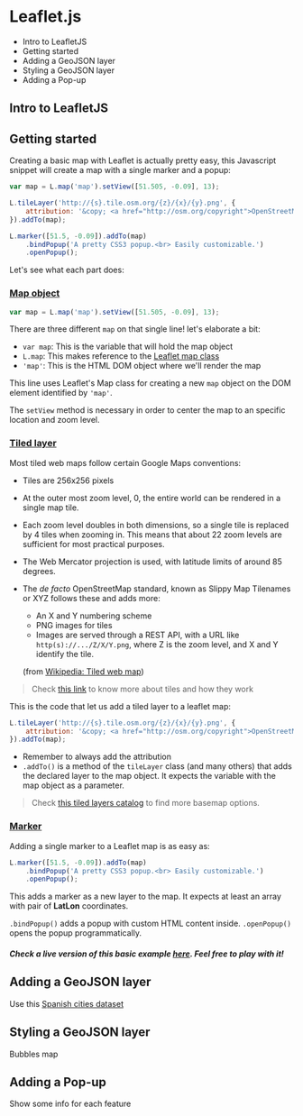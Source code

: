 # Leaflet.js

<!-- MarkdownTOC -->

- Intro to LeafletJS
- Getting started
- Adding a GeoJSON layer
- Styling a GeoJSON layer
- Adding a Pop-up

<!-- /MarkdownTOC -->

## Intro to LeafletJS

## Getting started

Creating a basic map with Leaflet is actually pretty easy, this Javascript snippet will create a map with a single marker and a popup:

```javascript
var map = L.map('map').setView([51.505, -0.09], 13);

L.tileLayer('http://{s}.tile.osm.org/{z}/{x}/{y}.png', {
    attribution: '&copy; <a href="http://osm.org/copyright">OpenStreetMap</a> contributors'
}).addTo(map);

L.marker([51.5, -0.09]).addTo(map)
    .bindPopup('A pretty CSS3 popup.<br> Easily customizable.')
    .openPopup();
```

Let's see what each part does:

### [Map object](http://leafletjs.com/reference-1.0.3.html#map)

```javascript
var map = L.map('map').setView([51.505, -0.09], 13);
```

There are three different `map` on that single line! let's elaborate a bit: 

* `var map`: This is the variable that will hold the map object
* `L.map`: This makes reference to the [Leaflet map class](http://leafletjs.com/reference-1.0.3.html#map)
* `'map'`: This is the HTML DOM object where we'll render the map

This line uses Leaflet's Map class for creating a new `map` object on the DOM element identified by `'map'`. 

The `setView` method is necessary in order to center the map to an specific location and zoom level. 

### [Tiled layer](http://leafletjs.com/reference-1.0.3.html#tilelayer)

Most tiled web maps follow certain Google Maps conventions:

* Tiles are 256x256 pixels
* At the outer most zoom level, 0, the entire world can be rendered in a single map tile.
* Each zoom level doubles in both dimensions, so a single tile is replaced by 4 tiles when zooming in. This means that about 22 zoom levels are sufficient for most practical purposes.
* The Web Mercator projection is used, with latitude limits of around 85 degrees.
* The _de facto_ OpenStreetMap standard, known as Slippy Map Tilenames or XYZ follows these and adds more:
  * An X and Y numbering scheme
  * PNG images for tiles
  * Images are served through a REST API, with a URL like `http(s)://.../Z/X/Y.png`, where Z is the zoom level, and X and Y identify the tile.

  (from [Wikipedia: Tiled web map](https://en.wikipedia.org/wiki/Tiled_web_map))


> Check [this link](https://www.mapbox.com/help/how-web-maps-work/) to know more about tiles and how they work

This is the code that let us add a tiled layer to a leaflet map: 

```javascript
L.tileLayer('http://{s}.tile.osm.org/{z}/{x}/{y}.png', {
    attribution: '&copy; <a href="http://osm.org/copyright">OpenStreetMap</a> contributors'
}).addTo(map);
```

* Remember to always add the attribution
* `.addTo()` is a method of the `tileLayer` class (and many others) that adds the declared layer to the map object. It expects the variable with the map object as a parameter. 

> Check [this tiled layers catalog](http://leaflet-extras.github.io/leaflet-providers/preview/) to find more basemap options.

### [Marker](http://leafletjs.com/reference-1.0.3.html#marker)

Adding a single marker to a Leaflet map is as easy as: 

```javascript
L.marker([51.5, -0.09]).addTo(map)
    .bindPopup('A pretty CSS3 popup.<br> Easily customizable.')
    .openPopup();
```

This adds a marker as a new layer to the map. It expects at least an array with pair of **LatLon** coordinates. 

`.bindPopup()` adds a popup with custom HTML content inside. `.openPopup()` opens the popup programmatically. 

##### Check a live version of this basic example [here](http://plnkr.co/edit/cDszbYcgUZexjCPzoSmT?p=preview). Feel free to play with it!

## Adding a GeoJSON layer
Use this [Spanish cities dataset](../src/populated_places.geojson)

## Styling a GeoJSON layer
Bubbles map

## Adding a Pop-up
Show some info for each feature
